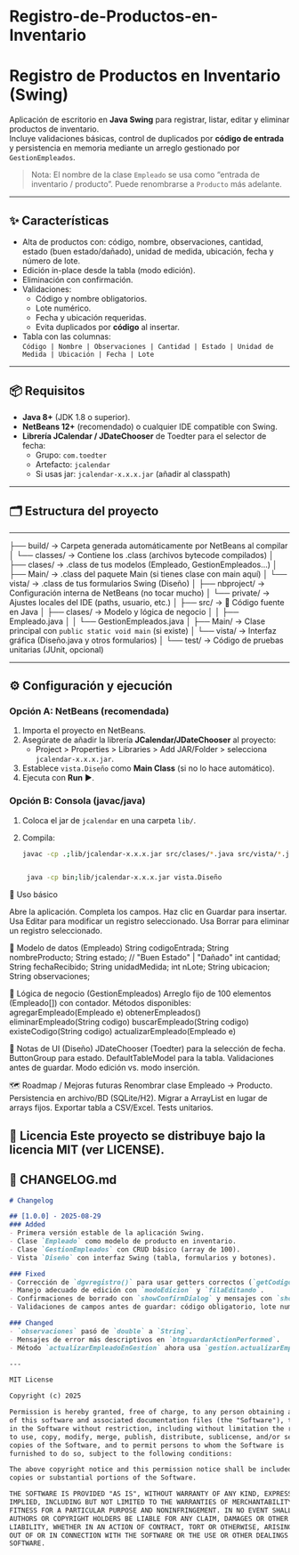 # Registro-de-Productos-en-Inventario
# Registro de Productos en Inventario (Swing)

Aplicación de escritorio en **Java Swing** para registrar, listar, editar y eliminar productos de inventario.  
Incluye validaciones básicas, control de duplicados por **código de entrada** y persistencia en memoria mediante un arreglo gestionado por `GestionEmpleados`.

> Nota: El nombre de la clase `Empleado` se usa como “entrada de inventario / producto”. Puede renombrarse a `Producto` más adelante.

---

## ✨ Características

- Alta de productos con: código, nombre, observaciones, cantidad, estado (buen estado/dañado), unidad de medida, ubicación, fecha y número de lote.
- Edición in-place desde la tabla (modo edición).
- Eliminación con confirmación.
- Validaciones:
  - Código y nombre obligatorios.
  - Lote numérico.
  - Fecha y ubicación requeridas.
  - Evita duplicados por **código** al insertar.
- Tabla con las columnas:  
  `Código | Nombre | Observaciones | Cantidad | Estado | Unidad de Medida | Ubicación | Fecha | Lote`

---

## 📦 Requisitos

- **Java 8+** (JDK 1.8 o superior).
- **NetBeans 12+** (recomendado) o cualquier IDE compatible con Swing.
- **Librería JCalendar / JDateChooser** de Toedter para el selector de fecha:
  - Grupo: `com.toedter`
  - Artefacto: `jcalendar`
  - Si usas jar: `jcalendar-x.x.x.jar` (añadir al classpath)

---

## 🗂️ Estructura del proyecto

---

├── build/                → Carpeta generada automáticamente por NetBeans al compilar
│   └── classes/          → Contiene los .class (archivos bytecode compilados)
│       ├── clases/       → .class de tus modelos (Empleado, GestionEmpleados…)
│       ├── Main/         → .class del paquete Main (si tienes clase con main aquí)
│       └── vista/        → .class de tus formularios Swing (Diseño)
│
├── nbproject/            → Configuración interna de NetBeans (no tocar mucho)
│   └── private/          → Ajustes locales del IDE (paths, usuario, etc.)
│
├── src/                  → 📌 Código fuente en Java
│   ├── clases/           → Modelo y lógica de negocio
│   │    ├── Empleado.java
│   │    └── GestionEmpleados.java
│   ├── Main/             → Clase principal con `public static void main` (si existe)
│   └── vista/            → Interfaz gráfica (Diseño.java y otros formularios)
│
└── test/                 → Código de pruebas unitarias (JUnit, opcional)

---

## ⚙️ Configuración y ejecución

### Opción A: NetBeans (recomendada)
1. Importa el proyecto en NetBeans.
2. Asegúrate de añadir la librería **JCalendar/JDateChooser** al proyecto:
   - Project > Properties > Libraries > Add JAR/Folder > selecciona `jcalendar-x.x.x.jar`.
3. Establece `vista.Diseño` como **Main Class** (si no lo hace automático).
4. Ejecuta con **Run** ▶️.

### Opción B: Consola (javac/java)
1. Coloca el jar de `jcalendar` en una carpeta `lib/`.
2. Compila:

   ```bash
   javac -cp .;lib/jcalendar-x.x.x.jar src/clases/*.java src/vista/*.java -d bin


    java -cp bin;lib/jcalendar-x.x.x.jar vista.Diseño


🧭 Uso básico

Abre la aplicación.
Completa los campos.
Haz clic en Guardar para insertar.
Usa Editar para modificar un registro seleccionado.
Usa Borrar para eliminar un registro seleccionado.

🧱 Modelo de datos (Empleado)
String  codigoEntrada;
String  nombreProducto;
String  estado;          // "Buen Estado" | "Dañado"
int     cantidad;
String  fechaRecibido;
String  unidadMedida;
int     nLote;
String  ubicacion;
String  observaciones;

🧠 Lógica de negocio (GestionEmpleados)
Arreglo fijo de 100 elementos (Empleado[]) con contador.
Métodos disponibles:
agregarEmpleado(Empleado e)
obtenerEmpleados()
eliminarEmpleado(String codigo)
buscarEmpleado(String codigo)
existeCodigo(String codigo)
actualizarEmpleado(Empleado e)

🧩 Notas de UI (Diseño)
JDateChooser (Toedter) para la selección de fecha.
ButtonGroup para estado.
DefaultTableModel para la tabla.
Validaciones antes de guardar.
Modo edición vs. modo inserción.

🗺️ Roadmap / Mejoras futuras
Renombrar clase Empleado → Producto.
Persistencia en archivo/BD (SQLite/H2).
Migrar a ArrayList en lugar de arrays fijos.
Exportar tabla a CSV/Excel.
Tests unitarios.

📄 Licencia
Este proyecto se distribuye bajo la licencia MIT (ver LICENSE).
---
## 📜 CHANGELOG.md  
```markdown
# Changelog

## [1.0.0] - 2025-08-29
### Added
- Primera versión estable de la aplicación Swing.
- Clase `Empleado` como modelo de producto en inventario.
- Clase `GestionEmpleados` con CRUD básico (array de 100).
- Vista `Diseño` con interfaz Swing (tabla, formularios y botones).

### Fixed
- Corrección de `dgvregistro()` para usar getters correctos (`getCodigoEntrada()`, `getNombreProducto()`, etc.).
- Manejo adecuado de edición con `modoEdicion` y `filaEditando`.
- Confirmaciones de borrado con `showConfirmDialog` y mensajes con `showMessageDialog`.
- Validaciones de campos antes de guardar: código obligatorio, lote numérico, fecha y ubicación requeridas.

### Changed
- `observaciones` pasó de `double` a `String`.
- Mensajes de error más descriptivos en `btnguardarActionPerformed`.
- Método `actualizarEmpleadoEnGestion` ahora usa `gestion.actualizarEmpleado(...)` para persistir.

---

MIT License

Copyright (c) 2025  

Permission is hereby granted, free of charge, to any person obtaining a copy
of this software and associated documentation files (the "Software"), to deal
in the Software without restriction, including without limitation the rights
to use, copy, modify, merge, publish, distribute, sublicense, and/or sell
copies of the Software, and to permit persons to whom the Software is
furnished to do so, subject to the following conditions:

The above copyright notice and this permission notice shall be included in all
copies or substantial portions of the Software.

THE SOFTWARE IS PROVIDED "AS IS", WITHOUT WARRANTY OF ANY KIND, EXPRESS OR
IMPLIED, INCLUDING BUT NOT LIMITED TO THE WARRANTIES OF MERCHANTABILITY,
FITNESS FOR A PARTICULAR PURPOSE AND NONINFRINGEMENT. IN NO EVENT SHALL THE
AUTHORS OR COPYRIGHT HOLDERS BE LIABLE FOR ANY CLAIM, DAMAGES OR OTHER
LIABILITY, WHETHER IN AN ACTION OF CONTRACT, TORT OR OTHERWISE, ARISING FROM,
OUT OF OR IN CONNECTION WITH THE SOFTWARE OR THE USE OR OTHER DEALINGS IN THE
SOFTWARE.

